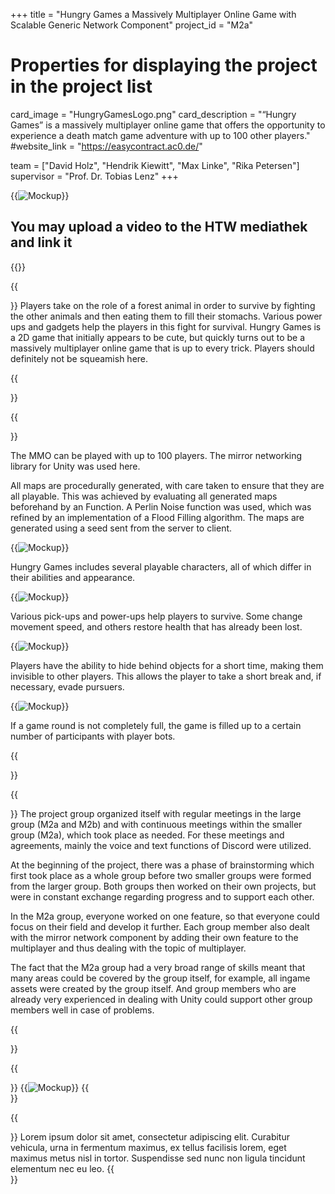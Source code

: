 +++
title = "Hungry Games a Massively Multiplayer Online Game with Scalable Generic Network Component"
project_id = "M2a"

# Properties for displaying the project in the project list
card_image = "HungryGamesLogo.png"
card_description = "“Hungry Games” is a massively multiplayer online game that offers the opportunity to experience a death match game adventure with up to 100 other players." 
#website_link = "https://easycontract.ac0.de/"


team = ["David Holz", "Hendrik Kiewitt", "Max Linke", "Rika Petersen"]
supervisor = "Prof. Dr. Tobias Lenz"
+++


{{<image src="HungryGamesScreenshot.png" alt="Mockup" >}}

## You may upload a video to the HTW mediathek and link it

{{<mediathek id="3cbd1f4b84ffade971e4c5aa80385f3b">}}

{{<section title="Our Goal">}}
Players take on the role of a forest animal in order to survive by fighting the other animals and then eating them to fill their stomachs.
Various power ups and gadgets help the players in this fight for survival.
Hungry Games is a 2D game that initially appears to be cute, but quickly turns out to be a massively multiplayer online game that is up to every trick. Players should definitely not be squeamish here. 

{{</section>}}

{{<section title="Features">}}

The MMO can be played with up to 100 players. The mirror networking library for Unity was used here. 


All maps are procedurally generated, with care taken to ensure that they are all playable. This was achieved by evaluating all generated maps beforehand by an Function. A Perlin Noise function was used, which was refined by an implementation of a Flood Filling algorithm. The maps are generated using a seed sent from the server to client. 

{{<image src="HungryGamesMaps01.png" alt="Mockup" >}}

Hungry Games includes several playable characters, all of which differ in their abilities and appearance.

{{<image src="HungryGamesCharacter.png" alt="Mockup" >}}


Various pick-ups and power-ups help players to survive. Some change movement speed, and others restore health that has already been lost.

{{<image src="HungryGamesPickUps.png" alt="Mockup" >}}

Players have the ability to hide behind objects for a short time, making them invisible to other players. This allows the player to take a short break and, if necessary, evade pursuers.

{{<image src="HungryGamesHidingspots.png" alt="Mockup" >}}

If a game round is not completely full, the game is filled up to a certain number of participants with player bots.

{{</section>}}

{{<section title="Process">}}
The project group organized itself with regular meetings in the large group (M2a and M2b) and with continuous meetings within the smaller group (M2a), which took place as needed. For these meetings and agreements, mainly the voice and text functions of Discord were utilized.

At the beginning of the project, there was a phase of brainstorming which first took place as a whole group before two smaller groups were formed from the larger group. Both groups then worked on their own projects, but were in constant exchange regarding progress and to support each other.

In the M2a group, everyone worked on one feature, so that everyone could focus on their field and develop it further. Each group member also dealt with the mirror network component by adding their own feature to the multiplayer and thus dealing with the topic of multiplayer.

The fact that the M2a group had a very broad range of skills meant that many areas could be covered by the group itself, for example, all ingame assets were created by the group itself. And group members who are already very experienced in dealing with Unity could support other group members well in case of problems. 

{{</section>}}

{{<section title="Tech Stack">}}
{{<image src="HungryGamesTechStack.png" alt="Mockup" >}}
{{</section>}}

{{<section title="Future">}}
Lorem ipsum dolor sit amet, consectetur adipiscing elit. Curabitur vehicula, urna in fermentum maximus, ex tellus facilisis lorem, eget maximus metus nisl in tortor. Suspendisse sed nunc non ligula tincidunt elementum nec eu leo.
{{</section>}}
